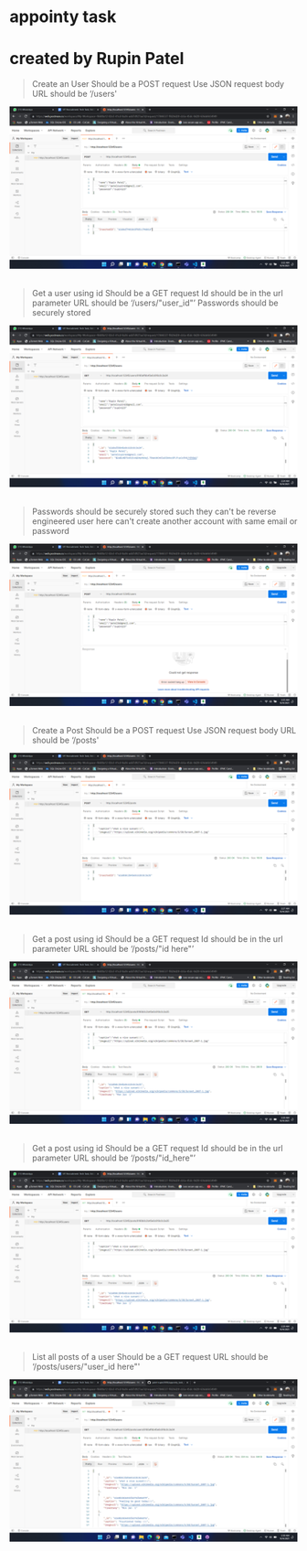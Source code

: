 # appointy task 
# created by Rupin Patel

>Create an User
Should be a POST request
Use JSON request body
URL should be ‘/users'
<img src="/Outputs POSTMAN-API/1.png">
<br>
<br>

>Get a user using id
Should be a GET request
Id should be in the url parameter
URL should be ‘/users/"user_id"’
>Passwords should be securely stored
<img src="/Outputs POSTMAN-API/2.png">
<br>
<br>

>Passwords should be securely stored such they can't be reverse engineered
>user here can't create another account with same email or password
<img src="/Outputs POSTMAN-API/3.png">
<br>
<br>

>Create a Post
Should be a POST request
Use JSON request body
URL should be ‘/posts'
<img src="/Outputs POSTMAN-API/4.png">
<br>
<br>

>Get a post using id
Should be a GET request
Id should be in the url parameter
URL should be ‘/posts/"id here"’
<img src="/Outputs POSTMAN-API/6.png">
<br>
<br>

>Get a post using id
Should be a GET request
Id should be in the url parameter
URL should be ‘/posts/"id_here"’
<img src="/Outputs POSTMAN-API/6.png">
<br>
<br>

>List all posts of a user
Should be a GET request
URL should be ‘/posts/users/"user_id here"'
<img src="/Outputs POSTMAN-API/5.png">
<br>
<br>
